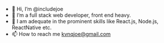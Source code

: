 - 👋 Hi, I’m @includejoe
- 👀 I’m a full stack web developer, front end heavy.
- 👻 I am adequate in the prominent skills like React.js, Node.js, ReactNative etc.
- 📫 How to reach me kvnqjoe@gmail.com

<!---
includejoe/includejoe is a ✨ special ✨ repository because its `README.md` (this file) appears on your GitHub profile.
You can click the Preview link to take a look at your changes.
--->
